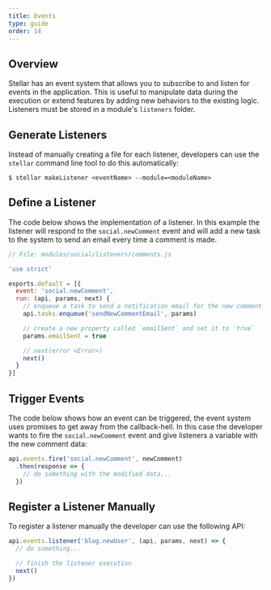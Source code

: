 ```yaml
---
title: Events
type: guide
order: 14
---
```


## Overview

Stellar has an event system that allows you to subscribe to and listen for events in the application. This is useful to manipulate data during the execution or extend features by adding new behaviors to the existing logic. Listeners must be stored in a module's `listeners` folder.

## Generate Listeners

Instead of manually creating a file for each listener, developers can use the `stellar` command line tool to do this automatically:

```shell
$ stellar makeListener <eventName> --module=<moduleName>
```

## Define a Listener

The code below shows the implementation of a listener.  In this example the listener will respond to the `social.newComment` event and will add a new task to the system to send an email every time a comment is made.

```javascript
// File: modules/social/listeners/comments.js

'use strict'

exports.default = [{
  event: 'social.newComment',
  run: (api, params, next) {
    // enqueue a task to send a notification email for the new comment
    api.tasks.enqueue('sendNewCommentEmail', params)

    // create a new property called `emailSent` and set it to `true`
    params.emailSent = true

    // next(error <Error>)
    next()
  }
}]
```

## Trigger Events

The code below shows how an event can be triggered, the event system uses promises to get away from the callback-hell. In this case the developer wants to fire the `social.newComment` event and give listeners a variable with the new comment data:

```javascript
api.events.fire('social.newComment', newComment)
  .then(response => {
    // do something with the modified data...
  })
```

## Register a Listener Manually

To register a listener manually the developer can use the following API:

```javascript
api.events.listener('blog.newUser', (api, params, next) => {
  // do something...

  // finish the listener execution
  next()
})
```
